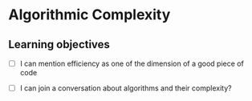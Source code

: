 # Algorithmic Complexity

## Learning objectives

- [ ] I can mention efficiency as one of the dimension of a good piece of code

- [ ] I can join a conversation about algorithms and their complexity?

